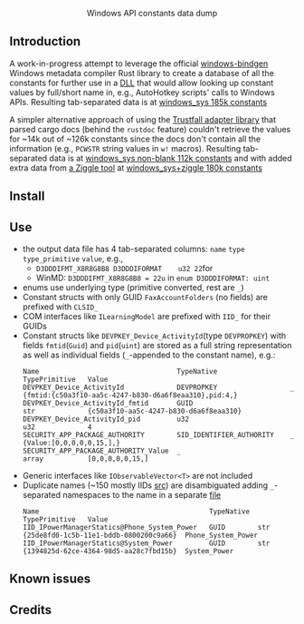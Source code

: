 <p align="center">
Windows API constants data dump
<br>
</p>

<p align="center">  
</p>


## Introduction
A work-in-progress attempt to leverage the official [windows-bindgen](https://crates.io/crates/windows-bindgen) Windows metadata compiler Rust library to create a database of all the constants for further use in a [DLL](https://github.com/eugenesvk/winAPIconst/) that would allow looking up constant values by full/short name in, e.g., AutoHotkey scripts' calls to Windows APIs.
Resulting tab-separated data is at [windows_sys 185k constants](../../raw/data/data/1%20WinMD/winConst_bindgen_All_185k.rar)

A simpler alternative approach of using the [Trustfall adapter library](https://docs.rs/trustfall-rustdoc-adapter) that parsed cargo docs (behind the `rustdoc` feature) couldn't retrieve the values for ~14k out of ~126k constants since the docs don't contain all the information (e.g., `PCWSTR` string values in `w!` macros). Resulting tab-separated data is at [windows_sys non-blank 112k constants](../../raw/data/data/2%20rustdoc/winConst_Valid_112k.txt.rar) and with added extra data from [a Ziggle tool](https://www.autohotkey.com/boards/viewtopic.php?f=83&t=99581) at [windows_sys+ziggle 180k constants](../../raw/data/data/2%20rustdoc/winConst_Valid_ziggle_180k.txt.rar)

## Install

## Use

- the output data file has 4 tab-separated columns: `name` `type` `type_primitive` `value`, e.g.,
  - `D3DDDIFMT_X8R8G8B8	D3DDDIFORMAT	u32	22`for
  - WinMD: `D3DDDIFMT_X8R8G8B8 = 22u` in `enum D3DDDIFORMAT: uint`
- enums use underlying type (primitive converted, rest are `_`)
- Constant structs with only GUID `FaxAccountFolders` (no fields) are prefixed with `CLSID_`
- COM interfaces like `ILearningModel` are prefixed with `IID_` for their GUIDs
- Constant structs like `DEVPKEY_Device_ActivityId`(type `DEVPROPKEY`) with fields `fmtid`(`Guid`) and `pid`(`uint`) are stored as a full string representation as well as individual fields (`_`-appended to the constant name), e.g.:
  ```
  Name                                	TypeNative              	TypePrimitive	Value
  DEVPKEY_Device_ActivityId           	DEVPROPKEY              	_            	{fmtid:{c50a3f10-aa5c-4247-b830-d6a6f8eaa310},pid:4,}
  DEVPKEY_Device_ActivityId_fmtid     	GUID                    	str          	{c50a3f10-aa5c-4247-b830-d6a6f8eaa310}
  DEVPKEY_Device_ActivityId_pid       	u32                     	u32          	4
  SECURITY_APP_PACKAGE_AUTHORITY      	SID_IDENTIFIER_AUTHORITY	_            	{Value:[0,0,0,0,0,15,],}
  SECURITY_APP_PACKAGE_AUTHORITY_Value	_                       	array        	[0,0,0,0,0,15,]
  ```
- Generic interfaces like `IObservableVector<T>` are not included
- Duplicate names (~150 mostly IIDs [src](../../raw/data/data/1%20WinMD/winConst_dupe%20150.log.rar)) are disambiguated adding `_`-separated namespaces to the name in a separate [file](../../raw/data/data/1%20WinMD/winConst_bindgen_All_185k_dedupe.rar)
  ```
  Name                                       	TypeNative	TypePrimitive	Value
  IID_IPowerManagerStatics@Phone_System_Power	GUID      	str          	{25de8fd0-1c5b-11e1-bddb-0800200c9a66}	Phone_System_Power
  IID_IPowerManagerStatics@System_Power      	GUID      	str          	{1394825d-62ce-4364-98d5-aa28c7fbd15b}	System_Power
  ```

## Known issues

## Credits
